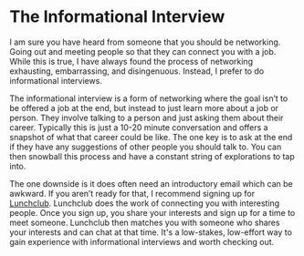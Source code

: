 # The Informational Interview
I am sure you have heard from someone that you should be networking. Going out and meeting people so that they can connect you with a job. While this is true, I have always found the process of networking exhausting, embarrassing, and disingenuous. Instead, I prefer to do informational interviews.

The informational interview is a form of networking where the goal isn’t to be offered a job at the end, but instead to just learn more about a job or person. They involve talking to a person and just asking them about their career. Typically this is just a 10-20 minute conversation and offers a snapshot of what that career could be like. The one key is to ask at the end if they have any suggestions of other people you should talk to. You can then snowball this process and have a constant string of explorations to tap into.

The one downside is it does often need an introductory email which can be awkward. If you aren’t ready for that, I recommend signing up for [Lunchclub](https://lunchclub.com/). Lunchclub does the work of connecting you with interesting people. Once you sign up, you share your interests and sign up for a time to meet someone. Lunchclub then matches you with someone who shares your interests and can chat at that time. It's a low-stakes, low-effort way to gain experience with informational interviews and worth checking out.
